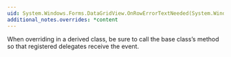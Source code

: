 ```yaml
---
uid: System.Windows.Forms.DataGridView.OnRowErrorTextNeeded(System.Windows.Forms.DataGridViewRowErrorTextNeededEventArgs)
additional_notes.overrides: *content
---
```


<p>When overriding <xref href="System.Windows.Forms.DataGridView.OnRowErrorTextNeeded(System.Windows.Forms.DataGridViewRowErrorTextNeededEventArgs)"></xref> in a derived class, be sure to call the base class’s <xref href="System.Windows.Forms.DataGridView.OnRowErrorTextNeeded(System.Windows.Forms.DataGridViewRowErrorTextNeededEventArgs)"></xref> method so that registered delegates receive the event.</p>


